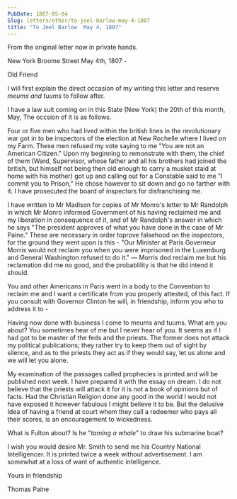 ```yaml
---
PubDate: 1807-05-04
Slug: letters/other/to-joel-barlow-may-4-1807
title: "To Joel Barlow  May 4, 1807"
---
```


   From the original letter now in private hands.

   New York Broome Street May 4th, 1807 -

   Old Friend
   
   I will first explain the direct occasion of my writing this letter and reserve 
   *meums and tuums* to follow after.
   
   I have a law suit coming on in this State (New York) the 20th of this month, May, 
   The occsion of it is as follows.
   
   Four or five men who had lived within the british lines in the revolutionary war 
   got in to be inspectors of the election at New Rochelle where I lived on my Farm. 
   These men refused my vote saying to me "You are not an American Citizen." Upon my 
   beginning to remonstrate with them, the chief of them (Ward, Supervisor, whose father 
   and all his brothers had joined the british, but himself not being then old enough to 
   carry a musket staid at home with his mother) got up and calling out for a Constable 
   said to me "I commit you to Prison," He chose however to sit down and go no farther 
   with it. I have prosecuted the board of inspectors for disfranchising me. 
   
   I have written to Mr Madison for copies of Mr Monro's letter to Mr Randolph in which 
   Mr Monro informed Government of his having reclaimed me and my liberation in 
   consequence of it, and of Mr Randolph's answer in which he says "The president 
   approves of what you have done in the case of Mr Paine." These are necessary in order 
   toprove falsehood on the inspectors, for the ground they went upon is this - "Our 
   Minister at Paris Governeur Morris would not reclaim you when you were imprisoned 
   in the Luxemburg and General Washington refused to do it." &mdash; Morris dod reclaim 
   me but his reclamation did me no good, and the probablility is that he did intend it 
   should.
   
   You and other Americans in Paris went in a body to the Convention to reclaim me
   and I want a certificate from you properly attested, of this fact. If you
   consult with Governor Clinton he will, in friendship, inform you who to address
   it to -

   Having now done with business I come to meums and tuums. What are you
   about? You sometimes hear of me but I never hear of you. It seems as if I
   had got to be master of the feds and the priests. The former does not attack
   my political publications; they rather try to keep them out of sight by
   silence, and as to the priests they act as if they would say, let us
   alone and we will let you alone. 
   
   My examination of the passages called
   prophecies is printed and will be published next week. I have prepared it
   with the essay on dream. I do not believe that the priests will attack it
   for it is not a book of opinions but of facts. Had the Christian Religion
   done any good in the world I would not have exposed it however fabulous I
   might believe it to be. But the delusive Idea of having a friend at court
   whom they call a redeemer who pays all their scores, is an encouragement
   to wickedness.

   What is Fulton about? Is he "*taming a whale*" to draw his submarine boat? 
   
   I wish you would desire Mr. Smith to send me his Country National
   Intelligencer. It is printed twice a week without advertisement. I am
   somewhat at a loss of want of authentic intelligence.

   Yours in friendship

   Thomas Paine
